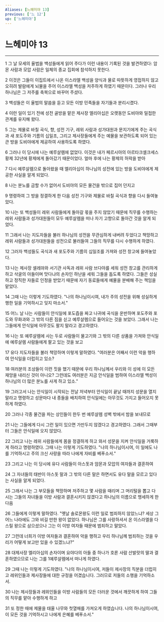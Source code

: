 ```yaml
---
Aliases: [느헤미야 13]
previous: ['느 12']
up: ['느헤미야']
---
```

# 느헤미야 13

***


1 그 날 모세의 율법을 백성들에게 읽어 주다가 이런 내용이 기록된 것을 발견하였다: 암몬 사람과 모압 사람은 일체의 종교 집회에 참석하지 못한다. 

2 이것은 그들이 이집트에서 나온 이스라엘 백성을 양식과 물로 따뜻하게 영접하지 않고 오히려 발람에게 뇌물을 주어 이스라엘 백성을 저주하게 하였기 때문이다. 그러나 우리 하나님은 그 저주를 축복으로 바꾸어 주셨다. 

3 백성들은 이 율법의 말씀을 듣고 모든 이방 민족들을 자기들과 분리시켰다. 

4 이런 일이 있기 전에 성전 골방을 맡은 제사장 엘리아십은 오랫동안 도비야와 밀접한 관계를 유지해 왔다. 

5 그는 제물로 바칠 곡식, 향, 성전 기구, 레위 사람과 성가대원과 문지기에게 주는 곡식과 새 포도주와 기름의 십일조, 그리고 제사장들에게 주는 예물을 보관하도록 되어 있는 큰 방을 도비야에게 제공하여 사용하도록 하였다. 

6 그러나 이 당시에 나는 예루살렘에 없었다. 이것은 내가 페르시아의 아르타크셀크세스황제 32년에 황제에게 돌아갔기 때문이었다. 얼마 후에 나는 황제의 허락을 받아 

7 다시 예루살렘으로 돌아왔을 때 엘리아십이 하나님의 성전에 있는 방을 도비야에게 제공한 사실을 알게 되었다. 

8 나는 분노를 금할 수가 없어서 도비야의 모든 물건을 밖으로 집어 던지고 

9 명령하여 그 방을 정결하게 한 다음 성전 기구와 제물로 바칠 곡식과 향을 다시 들여놓았다. 

10 나는 또 백성들이 레위 사람들에게 돌아갈 몫을 주지 않았기 때문에 직무를 수행하는 레위 사람들과 성가대원들이 모두 예루살렘을 떠나 자기 고향으로 돌아간 것을 알게 되었다. 

11 그래서 나는 지도자들을 불러 하나님의 성전을 무관심하게 내버려 두었다고 책망하고 레위 사람들과 성가대원들을 성전으로 불러들여 그들의 직무를 다시 수행하게 하였다. 

12 그러자 백성들도 곡식과 새 포도주와 기름의 십일조를 가져와 성전 창고에 들여놓았다. 

13 나는 제사장 셀레먀와 서기관 사독과 레위 사람 브다야를 세워 성전 창고를 관리하게 하고 삭굴의 아들이며 맛다냐의 손자인 하난을 세워 그들을 돕도록 하였다. 그들은 성실하고 정직한 자들로 인정을 받았기 때문에 자기 동료들에게 예물을 분배해 주는 책임을 맡았다. 

14 그때 나는 이렇게 기도하였다. "나의 하나님이시여, 내가 주의 성전을 위해 성실하게 행한 일을 기억하시고 잊지 마소서." 

15 어느 날 나는 사람들이 안식일에 포도즙을 짜고 나귀에 곡식을 운반하며 포도주와 포도와 무화과와 그 밖의 다른 짐을 싣고 예루살렘으로 들어오는 것을 보았다. 그래서 나는 그들에게 안식일에 아무것도 팔지 말라고 경고하였다. 

16 나는 또 예루살렘에 사는 두로 사람들이 물고기와 그 밖의 다른 상품을 가져와 안식일에 예루살렘 사람들에게 팔고 있는 것을 보고 

17 유다 지도자들을 불러 책망하며 이렇게 말하였다. "여러분은 어째서 이런 악을 행하여 안식일을 더럽히고 있소? 

18 여러분의 조상들이 이런 짓을 했기 때문에 우리 하나님께서 우리와 이 성에 이 모든 재앙을 내리신 것이 아니오? 그런데도 여러분은 지금 안식일을 범하여 이스라엘 백성이 하나님의 더 많은 분노를 사게 하고 있소." 

19 그러고서 나는 안식일이 시작되는 전날 저녁부터 안식일이 끝날 때까지 성문을 열지 말라고 명령하고 성문마다 내 종들을 배치하여 안식일에는 아무것도 가지고 들어오지 못하게 하였다. 

20 그러나 각종 물건을 파는 상인들이 한두 번 예루살렘 성벽 밖에서 밤을 보내므로 

21 나는 그들에게 다시 그런 일이 있으면 가만두지 않겠다고 경고하였다. 그래서 그때부터 그들은 안식일에 오지 않았다. 

22 그리고 나는 레위 사람들에게 몸을 정결하게 하고 와서 성문을 지켜 안식일을 거룩하게 하라고 명령하였다. 그때 나는 이렇게 기도하였다. "나의 하나님이시여, 이 일에도 나를 기억하시고 주의 크신 사랑을 따라 나에게 자비를 베푸소서." 

23 그리고 나는 이 당시에 유다 사람들이 아스돗과 암몬과 모압의 여자들과 결혼하여 

24 그 자녀들의 태반이 아스돗 말과 그 밖의 다른 말은 하면서도 유다 말을 모르고 있다는 사실을 알게 되었다. 

25 그래서 나는 그 부모들을 책망하며 저주하고 몇 사람을 때리며 그 머리털을 뽑고 다시는 그들의 자녀들을 이방 사람과 결혼시키지 않겠다고 하나님의 이름으로 맹세하게 한 다음 

26 그들에게 이렇게 말하였다. "옛날 솔로몬왕도 이런 일로 범죄하지 않았느냐? 세상 그 어느 나라에도 그와 비길 만한 왕이 없었다. 하나님은 그를 사랑하셔서 온 이스라엘을 다스릴 왕으로 삼으셨으나 그는 이 이방 여자들 때문에 범죄하고 말았다. 

27 그런데 너희가 이방 여자들과 결혼하여 악을 행하고 우리 하나님께 범죄하는 것을 우리가 어떻게 보고만 있을 수 있겠느냐?" 

28 대제사장 엘리아십의 손자이며 요야다의 아들 중 하나가 호론 사람 산발랏의 딸과 결혼하였으므로 나는 그를 1예루살렘에서 떠나게 하였다. 

29 그때 나는 이렇게 기도하였다. "나의 하나님이시여, 저들이 제사장의 직분을 더럽히고 레위인들과 제사장들에 대한 규정을 어겼습니다. 그러므로 저들의 소행을 기억하소서. 

30 나는 제사장들과 레위인들을 이방 사람들의 모든 더러운 것에서 깨끗하게 하여 그들의 직무를 맡아 수행하게 하고 

31 또 정한 때에 제물을 태울 나무와 첫열매를 가져오게 하였습니다. 나의 하나님이시여, 이 모든 것을 기억하시고 나에게 은혜를 베푸소서."
